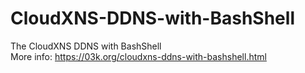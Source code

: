 # CloudXNS-DDNS-with-BashShell
The CloudXNS DDNS with BashShell  
More info: https://03k.org/cloudxns-ddns-with-bashshell.html
